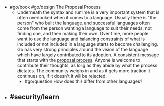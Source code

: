 - #go/book #go/design The Proposal Process
	- Underneath the syntax and runtime is a very important system that is often overlooked when it comes to a language. Usually there is "the person" who built the language, and successful languages often come from the person wanting a language to suit their needs, not finding one, and then making their own. Over time, more people want to use the language and balancing constraints of what is included or not included in a language starts to become challenging. Go has very strong principles around the vision of the language which have largely contributed to its adoption. A consistent message that starts with the [proposal process](https://github.com/golang/proposal/). Anyone is welcome to contribute their thoughts, as long as they abide by what the process dictates. The community weighs in and as it gets more traction it continues on, if it doesn't it will be rejected.
		- #go/question How does this differ from other languages?
- #security/learn
	-